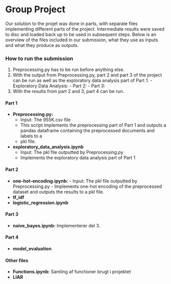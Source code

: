 # Group Project

Our solution to the projet was done in parts, with separate files implementing different parts of the project. Intermediate results were saved to disc and loaded back up to be used in subsequent steps. Below is an overview of the files included in our submission, what they use as inputs and what they produce as outputs.

### How to run the submission
1. Preprocessing.py has to be run before anything else.
2. With the output from Preprocessing.py, part 2 and part 3 of the project can be run as well as the exploratory data analysis part of Part 1.
       - Exploratory Data Analysis: 
       - Part 2:
       - Part 3:
3. With the results from part 2 and 3, part 4 can be run.

#### Part 1
- **Preprocessing.py:**
    - Input: The 955K.csv file
    - This script implements the preprocessing part of Part 1 and outputs a pandas dataframe containing the preprocessed documents and labels to a
    - pkl file.
- **exploratory_data_analysis.ipynb**
    - Input: The pkl file outputted by Preprocessing.py
    - Implements the exploratory data analysis part of Part 1
#### Part 2
- **one-hot-encoding.ipynb:**
      - Input: The pkl file outputted by Preprocessing.py
      - Implements one-hot encoding of the preprocessed dataset and outputs the results to a pkl file.
- **tf_idf**
- **logistic_regression.ipynb**
#### Part 3
- **naive_bayes.ipynb:** Implementerer del 3.

#### Part 4
- **model_evaluation**

#### Other files
- **Functions.ipynb:** Samling af functioner brugt i projektet
- **LIAR**
